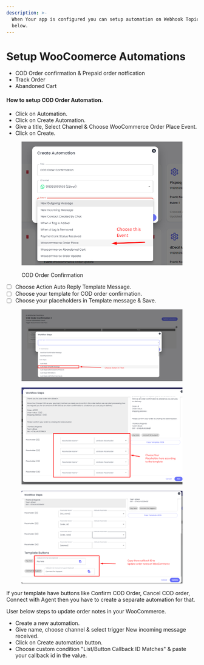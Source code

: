 ```yaml
---
description: >-
  When Your app is configured you can setup automation on Webhook Topics like
  below.
---
```


# Setup WooCoomerce Automations

* COD Order confirmation & Prepaid order notfication
* Track Order
* Abandoned Cart

#### How to setup COD Order Automation.

* Click on Automation.
* Click on Create Automation.
* Give a title, Select Channel & Choose WooCommerce Order Place Event.
* Click on Create.

<figure><img src=".gitbook/assets/woo_automation.png" alt=""><figcaption><p>COD Order Confirmation</p></figcaption></figure>

* [ ] Choose Action Auto Reply Template Message.
* [ ] Choose your template for COD order confirmation.
* [ ] Choose your placeholders in Template message & Save.

<figure><img src=".gitbook/assets/chooseaction.png" alt=""><figcaption></figcaption></figure>

<figure><img src=".gitbook/assets/chooseplaceholder.png" alt=""><figcaption></figcaption></figure>

<figure><img src=".gitbook/assets/copycallbackid.png" alt=""><figcaption></figcaption></figure>

If your template have buttons like Confirm COD Order, Cancel COD order, Connect with Agent then you have to create a separate automation for that.

User below steps to update order notes in your WooCommerce.

* Create a new automation.
* Give name, choose channel & select trigger New incoming message received.
* Click on Create automation button.
* Choose custom condition "List/Button Callback ID Matches" & paste your callback id in the value.

